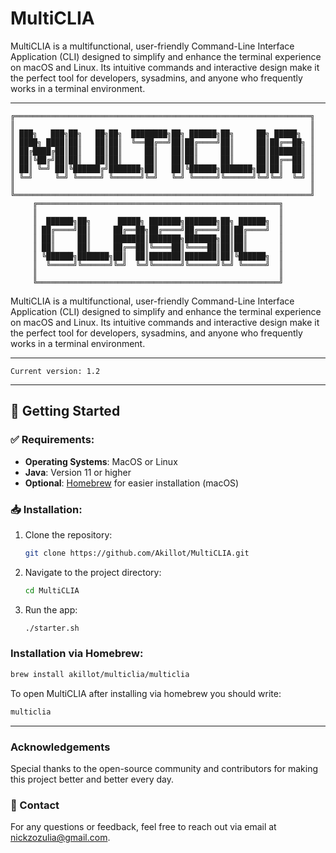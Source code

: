 # MultiCLIA

MultiCLIA is a multifunctional, user-friendly Command-Line Interface Application (CLI) designed to simplify and enhance the terminal experience on macOS and Linux. Its intuitive commands and interactive design make it the perfect tool for developers, sysadmins, and anyone who frequently works in a terminal environment.

---

```
╔══════════════════════════════════════════════════════════════════╗
║                                                                  ║
║ ███╗   ███╗██╗   ██╗██╗  ████████╗██╗ ██████╗██╗     ██╗ █████╗  ║
║ ████╗ ████║██║   ██║██║  ╚══██╔══╝██║██╔════╝██║     ██║██╔══██╗ ║
║ ██╔████╔██║██║   ██║██║     ██║   ██║██║     ██║     ██║███████║ ║
║ ██║╚██╔╝██║██║   ██║██║     ██║   ██║██║     ██║     ██║██╔══██║ ║
║ ██║ ╚═╝ ██║╚██████╔╝███████╗██║   ██║╚██████╗███████╗██║██║  ██║ ║
║ ╚═╝     ╚═╝ ╚═════╝ ╚══════╝╚═╝   ╚═╝ ╚═════╝╚══════╝╚═╝╚═╝  ╚═╝ ║
║                                                                  ║
╚══════════════════════════════════════════════════════════════════╝
     ╔══════════════════════════════════════════════════════╗
     ║                                                      ║
     ║  ██████╗██╗      █████╗ ███████╗███████╗██╗ ██████╗  ║
     ║ ██╔════╝██║     ██╔══██╗██╔════╝██╔════╝██║██╔════╝  ║
     ║ ██║     ██║     ███████║███████╗███████╗██║██║       ║
     ║ ██║     ██║     ██╔══██║╚════██║╚════██║██║██║       ║
     ║ ╚██████╗███████╗██║  ██║███████║███████║██║╚██████╗  ║
     ║  ╚═════╝╚══════╝╚═╝  ╚═╝╚══════╝╚══════╝╚═╝ ╚═════╝  ║
     ║                                                      ║
     ╚══════════════════════════════════════════════════════╝
```
 
MultiCLIA is a multifunctional, user-friendly Command-Line Interface Application (CLI) designed to simplify and enhance the terminal experience on macOS and Linux. Its intuitive commands and interactive design make it the perfect tool for developers, sysadmins, and anyone who frequently works in a terminal environment.

---

`Current version: 1.2`

---

## 🚀 Getting Started

### ✅ Requirements:
- **Operating Systems**: MacOS or Linux
- **Java**: Version 11 or higher
- **Optional**: [Homebrew](https://brew.sh/) for easier installation (macOS)

### 📥 Installation:
1. Clone the repository:
   ```bash
   git clone https://github.com/Akillot/MultiCLIA.git
   ```
2. Navigate to the project directory:
   ```bash
   cd MultiCLIA
   ```
3. Run the app:
   ```bash
   ./starter.sh
   ```
###  Installation via Homebrew:
   ```bash
   brew install akillot/multiclia/multiclia
   ```
To open MultiCLIA after installing via homebrew you should write: 
```bash
multiclia
```
---

### Acknowledgements

Special thanks to the open-source community and contributors for making this project better and better every day.

### 📧 Contact

For any questions or feedback, feel free to reach out via email at nickzozulia@gmail.com. 
